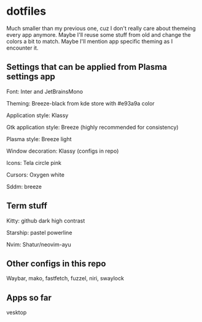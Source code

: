 # dotfiles
Much smaller than my previous one, cuz I don't really care about themeing every app anymore. Maybe I'll reuse some stuff from old and change the colors a bit to match. Maybe I'll mention app specific theming as I encounter it.

## Settings that can be applied from Plasma settings app
Font: Inter and JetBrainsMono

Theming: Breeze-black from kde store with #e93a9a color

Application style: Klassy

Gtk application style: Breeze (highly recommended for consistency)

Plasma style: Breeze light

Window decoration: Klassy (configs in repo)

Icons: Tela circle pink

Cursors: Oxygen white

Sddm: breeze

## Term stuff
Kitty: github dark high contrast 

Starship: pastel powerline

Nvim: Shatur/neovim-ayu

## Other configs in this repo
Waybar, mako, fastfetch, fuzzel, niri, swaylock

## Apps so far
vesktop


